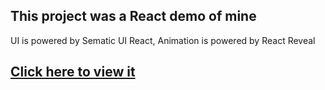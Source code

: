 ## This project was a React demo of mine

UI is powered by Sematic UI React, Animation is powered by React Reveal

## [Click here to view it](https://zhangyi921.github.io/us/)




